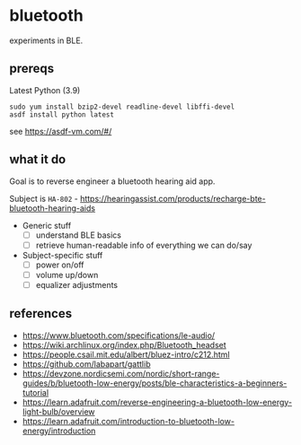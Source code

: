 # bluetooth

experiments in BLE.

## prereqs

Latest Python (3.9)

```
sudo yum install bzip2-devel readline-devel libffi-devel
asdf install python latest
```

see https://asdf-vm.com/#/

## what it do

Goal is to reverse engineer a bluetooth hearing aid app.

Subject is `HA-802` - https://hearingassist.com/products/recharge-bte-bluetooth-hearing-aids

- Generic stuff
  - [ ] understand BLE basics
  - [ ] retrieve human-readable info of everything we can do/say
- Subject-specific stuff
  - [ ] power on/off
  - [ ] volume up/down
  - [ ] equalizer adjustments

## references

- https://www.bluetooth.com/specifications/le-audio/
- https://wiki.archlinux.org/index.php/Bluetooth_headset
- https://people.csail.mit.edu/albert/bluez-intro/c212.html
- https://github.com/labapart/gattlib
- https://devzone.nordicsemi.com/nordic/short-range-guides/b/bluetooth-low-energy/posts/ble-characteristics-a-beginners-tutorial
- https://learn.adafruit.com/reverse-engineering-a-bluetooth-low-energy-light-bulb/overview
- https://learn.adafruit.com/introduction-to-bluetooth-low-energy/introduction
